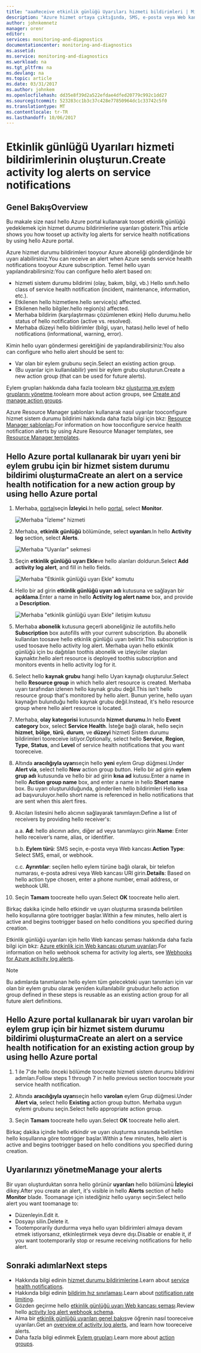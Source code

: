 ```yaml
---
title: "aaaReceive etkinlik günlüğü Uyarıları hizmeti bildirimleri | Microsoft Docs"
description: "Azure hizmet ortaya çıktığında, SMS, e-posta veya Web kancası aracılığıyla bilgi edinin."
author: johnkemnetz
manager: orenr
editor: 
services: monitoring-and-diagnostics
documentationcenter: monitoring-and-diagnostics
ms.assetid: 
ms.service: monitoring-and-diagnostics
ms.workload: na
ms.tgt_pltfrm: na
ms.devlang: na
ms.topic: article
ms.date: 03/31/2017
ms.author: johnkem
ms.openlocfilehash: dd35e8f39d2a522efdae4dfed20779c992c1dd27
ms.sourcegitcommit: 523283cc1b3c37c428e77850964dc1c33742c5f0
ms.translationtype: MT
ms.contentlocale: tr-TR
ms.lasthandoff: 10/06/2017
---
```

# <a name="create-activity-log-alerts-on-service-notifications"></a><span data-ttu-id="82214-103">Etkinlik günlüğü Uyarıları hizmeti bildirimlerinin oluşturun.</span><span class="sxs-lookup"><span data-stu-id="82214-103">Create activity log alerts on service notifications</span></span>
## <a name="overview"></a><span data-ttu-id="82214-104">Genel Bakış</span><span class="sxs-lookup"><span data-stu-id="82214-104">Overview</span></span>
<span data-ttu-id="82214-105">Bu makale size nasıl hello Azure portal kullanarak tooset etkinlik günlüğü yedeklemek için hizmet durumu bildirimlerine uyarıları gösterir.</span><span class="sxs-lookup"><span data-stu-id="82214-105">This article shows you how tooset up activity log alerts for service health notifications by using hello Azure portal.</span></span>  

<span data-ttu-id="82214-106">Azure hizmet durumu bildirimleri tooyour Azure aboneliği gönderdiğinde bir uyarı alabilirsiniz.</span><span class="sxs-lookup"><span data-stu-id="82214-106">You can receive an alert when Azure sends service health notifications tooyour Azure subscription.</span></span> <span data-ttu-id="82214-107">Temel hello uyarı yapılandırabilirsiniz:</span><span class="sxs-lookup"><span data-stu-id="82214-107">You can configure hello alert based on:</span></span>

- <span data-ttu-id="82214-108">hizmeti sistem durumu bildirimi (olay, bakım, bilgi, vb.) Hello sınıfı.</span><span class="sxs-lookup"><span data-stu-id="82214-108">hello class of service health notification (incident, maintenance, information, etc.).</span></span>
- <span data-ttu-id="82214-109">Etkilenen hello hizmetlere.</span><span class="sxs-lookup"><span data-stu-id="82214-109">hello service(s) affected.</span></span>
- <span data-ttu-id="82214-110">Etkilenen hello bilgiler.</span><span class="sxs-lookup"><span data-stu-id="82214-110">hello region(s) affected.</span></span>
- <span data-ttu-id="82214-111">Merhaba bildirim (karşılaştırması çözümlenen etkin) Hello durumu.</span><span class="sxs-lookup"><span data-stu-id="82214-111">hello status of hello notification (active vs. resolved).</span></span>
- <span data-ttu-id="82214-112">Merhaba düzeyi hello bildirimler (bilgi, uyarı, hatası).</span><span class="sxs-lookup"><span data-stu-id="82214-112">hello level of hello notifications (informational, warning, error).</span></span>

<span data-ttu-id="82214-113">Kimin hello uyarı göndermesi gerektiğini de yapılandırabilirsiniz:</span><span class="sxs-lookup"><span data-stu-id="82214-113">You also can configure who hello alert should be sent to:</span></span>

- <span data-ttu-id="82214-114">Var olan bir eylem grubunu seçin.</span><span class="sxs-lookup"><span data-stu-id="82214-114">Select an existing action group.</span></span>
- <span data-ttu-id="82214-115">(Bu uyarılar için kullanılabilir) yeni bir eylem grubu oluşturun.</span><span class="sxs-lookup"><span data-stu-id="82214-115">Create a new action group (that can be used for future alerts).</span></span>

<span data-ttu-id="82214-116">Eylem grupları hakkında daha fazla toolearn bkz [oluşturma ve eylem gruplarını yönetme](monitoring-action-groups.md).</span><span class="sxs-lookup"><span data-stu-id="82214-116">toolearn more about action groups, see [Create and manage action groups](monitoring-action-groups.md).</span></span>

<span data-ttu-id="82214-117">Azure Resource Manager şablonları kullanarak nasıl uyarılar tooconfigure hizmet sistem durumu bildirimi hakkında daha fazla bilgi için bkz: [Resource Manager şablonları](monitoring-create-activity-log-alerts-with-resource-manager-template.md).</span><span class="sxs-lookup"><span data-stu-id="82214-117">For information on how tooconfigure service health notification alerts by using Azure Resource Manager templates, see [Resource Manager templates](monitoring-create-activity-log-alerts-with-resource-manager-template.md).</span></span>

## <a name="create-an-alert-on-a-service-health-notification-for-a-new-action-group-by-using-hello-azure-portal"></a><span data-ttu-id="82214-118">Hello Azure portal kullanarak bir uyarı yeni bir eylem grubu için bir hizmet sistem durumu bildirimi oluşturma</span><span class="sxs-lookup"><span data-stu-id="82214-118">Create an alert on a service health notification for a new action group by using hello Azure portal</span></span>
1. <span data-ttu-id="82214-119">Merhaba, [portal](https://portal.azure.com)seçin **İzleyici**.</span><span class="sxs-lookup"><span data-stu-id="82214-119">In hello [portal](https://portal.azure.com), select **Monitor**.</span></span>

    ![Merhaba "İzleme" hizmeti](./media/monitoring-activity-log-alerts-on-service-notifications/home-monitor.png)

2. <span data-ttu-id="82214-121">Merhaba, **etkinlik günlüğü** bölümünde, select **uyarıları**.</span><span class="sxs-lookup"><span data-stu-id="82214-121">In hello **Activity log** section, select **Alerts**.</span></span>

    ![Merhaba "Uyarılar" sekmesi](./media/monitoring-activity-log-alerts-on-service-notifications/alerts-blades.png)

3. <span data-ttu-id="82214-123">Seçin **etkinlik günlüğü uyarı Ekle**ve hello alanları doldurun.</span><span class="sxs-lookup"><span data-stu-id="82214-123">Select **Add activity log alert**, and fill in hello fields.</span></span>

    ![Merhaba "Etkinlik günlüğü uyarı Ekle" komutu](./media/monitoring-activity-log-alerts-on-service-notifications/add-activity-log-alert.png)

4. <span data-ttu-id="82214-125">Hello bir ad girin **etkinlik günlüğü uyarı adı** kutusuna ve sağlayan bir **açıklama**.</span><span class="sxs-lookup"><span data-stu-id="82214-125">Enter a name in hello **Activity log alert name** box, and provide a **Description**.</span></span>

    ![Merhaba "etkinlik günlüğü uyarı Ekle" iletişim kutusu](./media/monitoring-activity-log-alerts-on-service-notifications/activity-log-alert-service-notification-new-action-group.png)

5. <span data-ttu-id="82214-127">Merhaba **abonelik** kutusuna geçerli aboneliğiniz ile autofills.</span><span class="sxs-lookup"><span data-stu-id="82214-127">hello **Subscription** box autofills with your current subscription.</span></span> <span data-ttu-id="82214-128">Bu abonelik kullanılan toosave hello etkinlik günlüğü uyarı belirtir.</span><span class="sxs-lookup"><span data-stu-id="82214-128">This subscription is used toosave hello activity log alert.</span></span> <span data-ttu-id="82214-129">Merhaba uyarı hello etkinlik günlüğü için bu dağıtılan toothis abonelik ve izleyiciler olayları kaynaktır.</span><span class="sxs-lookup"><span data-stu-id="82214-129">hello alert resource is deployed toothis subscription and monitors events in hello activity log for it.</span></span>

6. <span data-ttu-id="82214-130">Select hello **kaynak grubu** hangi hello Uyarı kaynağı oluşturulur.</span><span class="sxs-lookup"><span data-stu-id="82214-130">Select hello **Resource group** in which hello alert resource is created.</span></span> <span data-ttu-id="82214-131">Merhaba uyarı tarafından izlenen hello kaynak grubu değil.</span><span class="sxs-lookup"><span data-stu-id="82214-131">This isn't hello resource group that's monitored by hello alert.</span></span> <span data-ttu-id="82214-132">Bunun yerine, hello uyarı kaynağın bulunduğu hello kaynak grubu değil.</span><span class="sxs-lookup"><span data-stu-id="82214-132">Instead, it's hello resource group where hello alert resource is located.</span></span>

7. <span data-ttu-id="82214-133">Merhaba, **olay kategorisi** kutusunda **hizmet durumu**.</span><span class="sxs-lookup"><span data-stu-id="82214-133">In hello **Event category** box, select **Service Health**.</span></span> <span data-ttu-id="82214-134">İsteğe bağlı olarak, hello seçin **hizmet**, **bölge**, **türü**, **durum**, ve **düzeyi** hizmeti Sistem durumu bildirimleri tooreceive istiyor.</span><span class="sxs-lookup"><span data-stu-id="82214-134">Optionally, select hello **Service**, **Region**, **Type**, **Status**, and **Level** of service health notifications that you want tooreceive.</span></span>

8. <span data-ttu-id="82214-135">Altında **aracılığıyla uyarı**seçin hello **yeni** eylem Grup düğmesi.</span><span class="sxs-lookup"><span data-stu-id="82214-135">Under **Alert via**, select hello **New** action group button.</span></span> <span data-ttu-id="82214-136">Hello bir ad girin **eylem grup adı** kutusunda ve hello bir ad girin **kısa ad** kutusu.</span><span class="sxs-lookup"><span data-stu-id="82214-136">Enter a name in hello **Action group name** box, and enter a name in hello **Short name** box.</span></span> <span data-ttu-id="82214-137">Bu uyarı oluşturulduğunda, gönderilen hello bildirimleri Hello kısa ad başvuruluyor.</span><span class="sxs-lookup"><span data-stu-id="82214-137">hello short name is referenced in hello notifications that are sent when this alert fires.</span></span>

9. <span data-ttu-id="82214-138">Alıcıları listesini hello alıcının sağlayarak tanımlayın:</span><span class="sxs-lookup"><span data-stu-id="82214-138">Define a list of receivers by providing hello receiver's:</span></span>

    <span data-ttu-id="82214-139">a.</span><span class="sxs-lookup"><span data-stu-id="82214-139">a.</span></span> <span data-ttu-id="82214-140">**Ad**: hello alıcının adını, diğer ad veya tanımlayıcı girin.</span><span class="sxs-lookup"><span data-stu-id="82214-140">**Name**: Enter hello receiver’s name, alias, or identifier.</span></span>

    <span data-ttu-id="82214-141">b.</span><span class="sxs-lookup"><span data-stu-id="82214-141">b.</span></span> <span data-ttu-id="82214-142">**Eylem türü**: SMS seçin, e-posta veya Web kancası.</span><span class="sxs-lookup"><span data-stu-id="82214-142">**Action Type**: Select SMS, email, or webhook.</span></span>

    <span data-ttu-id="82214-143">c.</span><span class="sxs-lookup"><span data-stu-id="82214-143">c.</span></span> <span data-ttu-id="82214-144">**Ayrıntılar**: seçilen hello eylem türüne bağlı olarak, bir telefon numarası, e-posta adresi veya Web kancası URI girin.</span><span class="sxs-lookup"><span data-stu-id="82214-144">**Details**: Based on hello action type chosen, enter a phone number, email address, or webhook URI.</span></span>

10. <span data-ttu-id="82214-145">Seçin **Tamam** toocreate hello uyarı.</span><span class="sxs-lookup"><span data-stu-id="82214-145">Select **OK** toocreate hello alert.</span></span>

<span data-ttu-id="82214-146">Birkaç dakika içinde hello etkindir ve uyarı oluşturma sırasında belirtilen hello koşullarına göre tootrigger başlar.</span><span class="sxs-lookup"><span data-stu-id="82214-146">Within a few minutes, hello alert is active and begins tootrigger based on hello conditions you specified during creation.</span></span>

<span data-ttu-id="82214-147">Etkinlik günlüğü uyarıları için hello Web kancası şeması hakkında daha fazla bilgi için bkz: [Azure etkinlik için Web kancası oturum uyarıları](monitoring-activity-log-alerts-webhook.md).</span><span class="sxs-lookup"><span data-stu-id="82214-147">For information on hello webhook schema for activity log alerts, see [Webhooks for Azure activity log alerts](monitoring-activity-log-alerts-webhook.md).</span></span>

>[!NOTE]
><span data-ttu-id="82214-148">Bu adımlarda tanımlanan hello eylem tüm gelecekteki uyarı tanımları için var olan bir eylem grubu olarak yeniden kullanılabilir grubudur.</span><span class="sxs-lookup"><span data-stu-id="82214-148">hello action group defined in these steps is reusable as an existing action group for all future alert definitions.</span></span>
>
>

## <a name="create-an-alert-on-a-service-health-notification-for-an-existing-action-group-by-using-hello-azure-portal"></a><span data-ttu-id="82214-149">Hello Azure portal kullanarak bir uyarı varolan bir eylem grup için bir hizmet sistem durumu bildirimi oluşturma</span><span class="sxs-lookup"><span data-stu-id="82214-149">Create an alert on a service health notification for an existing action group by using hello Azure portal</span></span>

1. <span data-ttu-id="82214-150">1 ile 7'de hello önceki bölümde toocreate hizmeti sistem durumu bildirimi adımları.</span><span class="sxs-lookup"><span data-stu-id="82214-150">Follow steps 1 through 7 in hello previous section toocreate your service health notification.</span></span> 

2. <span data-ttu-id="82214-151">Altında **aracılığıyla uyarı**seçin hello **varolan** eylem Grup düğmesi.</span><span class="sxs-lookup"><span data-stu-id="82214-151">Under **Alert via**, select hello **Existing** action group button.</span></span> <span data-ttu-id="82214-152">Merhaba uygun eylemi grubunu seçin.</span><span class="sxs-lookup"><span data-stu-id="82214-152">Select hello appropriate action group.</span></span>

3. <span data-ttu-id="82214-153">Seçin **Tamam** toocreate hello uyarı.</span><span class="sxs-lookup"><span data-stu-id="82214-153">Select **OK** toocreate hello alert.</span></span>

<span data-ttu-id="82214-154">Birkaç dakika içinde hello etkindir ve uyarı oluşturma sırasında belirtilen hello koşullarına göre tootrigger başlar.</span><span class="sxs-lookup"><span data-stu-id="82214-154">Within a few minutes, hello alert is active and begins tootrigger based on hello conditions you specified during creation.</span></span>

## <a name="manage-your-alerts"></a><span data-ttu-id="82214-155">Uyarılarınızı yönetme</span><span class="sxs-lookup"><span data-stu-id="82214-155">Manage your alerts</span></span>

<span data-ttu-id="82214-156">Bir uyarı oluşturduktan sonra hello görünür **uyarıları** hello bölümünü **İzleyici** dikey.</span><span class="sxs-lookup"><span data-stu-id="82214-156">After you create an alert, it's visible in hello **Alerts** section of hello **Monitor** blade.</span></span> <span data-ttu-id="82214-157">Toomanage için istediğiniz hello uyarıyı seçin:</span><span class="sxs-lookup"><span data-stu-id="82214-157">Select hello alert you want toomanage to:</span></span>

* <span data-ttu-id="82214-158">Düzenleyin.</span><span class="sxs-lookup"><span data-stu-id="82214-158">Edit it.</span></span>
* <span data-ttu-id="82214-159">Dosyayı silin.</span><span class="sxs-lookup"><span data-stu-id="82214-159">Delete it.</span></span>
* <span data-ttu-id="82214-160">Tootemporarily durdurma veya hello uyarı bildirimleri almaya devam etmek istiyorsanız, etkinleştirmek veya devre dışı.</span><span class="sxs-lookup"><span data-stu-id="82214-160">Disable or enable it, if you want tootemporarily stop or resume receiving notifications for hello alert.</span></span>

## <a name="next-steps"></a><span data-ttu-id="82214-161">Sonraki adımlar</span><span class="sxs-lookup"><span data-stu-id="82214-161">Next steps</span></span>
- <span data-ttu-id="82214-162">Hakkında bilgi edinin [hizmet durumu bildirimlerine](monitoring-service-notifications.md).</span><span class="sxs-lookup"><span data-stu-id="82214-162">Learn about [service health notifications](monitoring-service-notifications.md).</span></span>
- <span data-ttu-id="82214-163">Hakkında bilgi edinin [bildirim hız sınırlaması](monitoring-alerts-rate-limiting.md).</span><span class="sxs-lookup"><span data-stu-id="82214-163">Learn about [notification rate limiting](monitoring-alerts-rate-limiting.md).</span></span>
- <span data-ttu-id="82214-164">Gözden geçirme hello [etkinlik günlüğü uyarı Web kancası şeması](monitoring-activity-log-alerts-webhook.md).</span><span class="sxs-lookup"><span data-stu-id="82214-164">Review hello [activity log alert webhook schema](monitoring-activity-log-alerts-webhook.md).</span></span>
- <span data-ttu-id="82214-165">Alma bir [etkinlik günlüğü uyarıları genel bakış](monitoring-overview-alerts.md)ve öğrenin nasıl tooreceive uyarıları.</span><span class="sxs-lookup"><span data-stu-id="82214-165">Get an [overview of activity log alerts](monitoring-overview-alerts.md), and learn how tooreceive alerts.</span></span> 
- <span data-ttu-id="82214-166">Daha fazla bilgi edinmek [Eylem grupları](monitoring-action-groups.md).</span><span class="sxs-lookup"><span data-stu-id="82214-166">Learn more about [action groups](monitoring-action-groups.md).</span></span>
